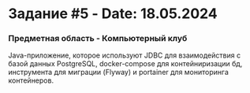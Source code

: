 # Задание #5 - Date: 18.05.2024

### Предметная область - Компьютерный клуб

Java-приложение, которое используют JDBC для взаимодействия с базой данных PostgreSQL, 
docker-compose для контейниризации бд, инструмента для миграции (Flyway) и portainer для мониторинга контейнеров.